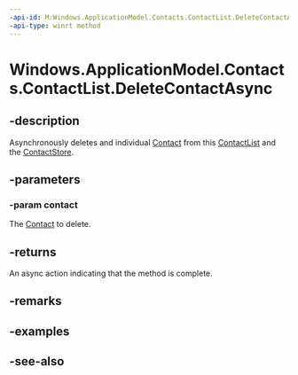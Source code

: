 ```yaml
---
-api-id: M:Windows.ApplicationModel.Contacts.ContactList.DeleteContactAsync(Windows.ApplicationModel.Contacts.Contact)
-api-type: winrt method
---
```


<!-- Method syntax
public Windows.Foundation.IAsyncAction DeleteContactAsync(Windows.ApplicationModel.Contacts.Contact contact)
-->

# Windows.ApplicationModel.Contacts.ContactList.DeleteContactAsync

## -description
Asynchronously deletes and individual [Contact](contact.md) from this [ContactList](contactlist.md) and the [ContactStore](contactstore.md).

## -parameters
### -param contact
The [Contact](contact.md) to delete.

## -returns
An async action indicating that the method is complete.

## -remarks

## -examples

## -see-also
